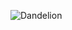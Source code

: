 ![Dandelion](https://github.com/yuankong666/Ultimate-RAT-Collection/assets/128066597/f20bd2f8-c962-487e-98be-d06de5764c00)
